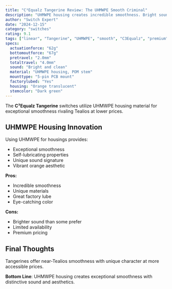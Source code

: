 ```yaml
---
title: "C³Equalz Tangerine Review: The UHMWPE Smooth Criminal"
description: "UHMWPE housing creates incredible smoothness. Bright sound signature with exceptional performance."
author: "Switch Expert"
date: "2024-12-15"
category: "switches"
rating: 9.1
tags: ["linear", "Tangerine", "UHMWPE", "smooth", "C3Equalz", "premium"]
specs:
  actuationforce: "62g"
  bottomoutforce: "67g"
  pretravel: "2.0mm"
  totaltravel: "4.0mm"
  sound: "Bright and clean"
  material: "UHMWPE housing, POM stem"
  mounttype: "5-pin PCB mount"
  factorylubed: "Yes"
  housing: "Orange translucent"
  stemcolor: "Dark green"
---
```


The **C³Equalz Tangerine** switches utilize UHMWPE housing material for exceptional smoothness rivaling Tealios at lower prices.

## UHMWPE Housing Innovation
Using UHMWPE for housings provides:


- Exceptional smoothness
- Self-lubricating properties
- Unique sound signature
- Vibrant orange aesthetic

**Pros:**


- Incredible smoothness
- Unique materials
- Great factory lube
- Eye-catching color

**Cons:**


- Brighter sound than some prefer
- Limited availability
- Premium pricing

## Final Thoughts
Tangerines offer near-Tealios smoothness with unique character at more accessible prices.

**Bottom Line**: UHMWPE housing creates exceptional smoothness with distinctive sound and aesthetics.